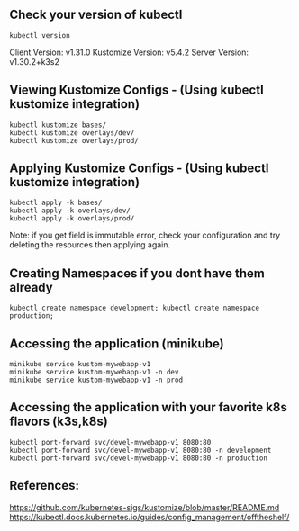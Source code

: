 ## Check your version of kubectl
```
kubectl version
```
Client Version: v1.31.0
Kustomize Version: v5.4.2
Server Version: v1.30.2+k3s2

## Viewing Kustomize Configs - (Using kubectl kustomize integration)
```
kubectl kustomize bases/
kubectl kustomize overlays/dev/
kubectl kustomize overlays/prod/
```

## Applying Kustomize Configs - (Using kubectl kustomize integration)
```
kubectl apply -k bases/
kubectl apply -k overlays/dev/
kubectl apply -k overlays/prod/
```
Note: if you get field is immutable error, check your configuration and try deleting the resources then applying again.


## Creating Namespaces if you dont have them already
```
kubectl create namespace development; kubectl create namespace production;
```


## Accessing the application (minikube)
```
minikube service kustom-mywebapp-v1
minikube service kustom-mywebapp-v1 -n dev
minikube service kustom-mywebapp-v1 -n prod
```

## Accessing the application with your favorite k8s flavors (k3s,k8s)
```
kubectl port-forward svc/devel-mywebapp-v1 8080:80
kubectl port-forward svc/devel-mywebapp-v1 8080:80 -n development
kubectl port-forward svc/devel-mywebapp-v1 8080:80 -n production

```
## References:
https://github.com/kubernetes-sigs/kustomize/blob/master/README.md
https://kubectl.docs.kubernetes.io/guides/config_management/offtheshelf/

